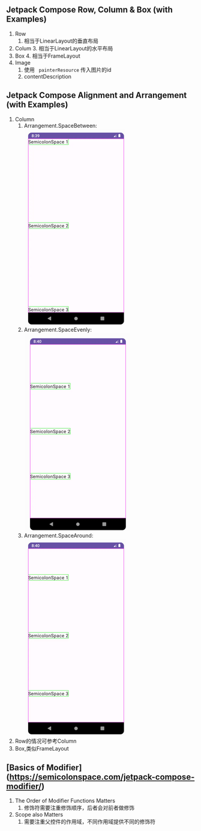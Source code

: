 ## Jetpack Compose Row, Column & Box (with Examples)
1. Row
   1. 相当于LinearLayout的垂直布局
2. Colum
   3. 相当于LinearLayout的水平布局
3. Box
   4. 相当于FrameLayout
4. Image
   1. 使用 ``` painterResource``` 传入图片的id
   2. contentDescription
## Jetpack Compose Alignment and Arrangement (with Examples)
1. Column
   1. Arrangement.SpaceBetween:
![img.png](img.png)
   2. Arrangement.SpaceEvenly:
![img_1.png](img_1.png)
   3. Arrangement.SpaceAround:
![img_2.png](img_2.png)
2. Row的情况可参考Column
3. Box,类似FrameLayout
## [Basics of Modifier] (https://semicolonspace.com/jetpack-compose-modifier/)
1. The Order of Modifier Functions Matters
   1. 修饰符需要注重修饰顺序，后者会对前者做修饰
2. Scope also Matters
   1. 需要注重父控件的作用域，不同作用域提供不同的修饰符